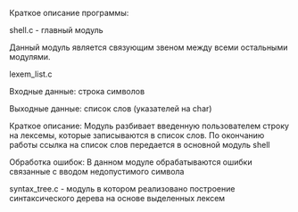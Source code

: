 Краткое описание программы:

shell.c - главный модуль

Данный модуль является связующим звеном между всеми остальными модулями.



lexem_list.c

Входные данные: строка символов

Выходные данные: список слов (указателей на char)

Краткое описание:
Модуль разбивает введенную пользователем строку на лексемы, которые записываются в список слов. 
По окончанию работы ссылка на список слов передается в основной модуль shell

Обработка ошибок:
В данном модуле обрабатываются ошибки связанные с вводом недопустимого символа


syntax_tree.c - модуль в котором реализовано построение синтаксического дерева на основе выделенных
лексем






